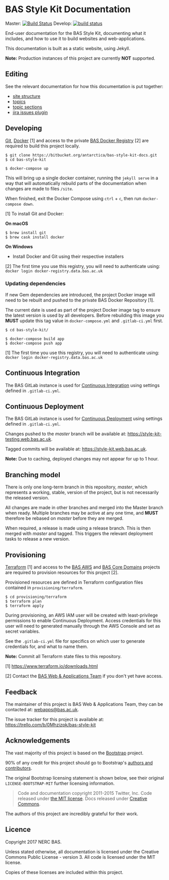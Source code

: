 # BAS Style Kit Documentation

Master: [![Build Status](https://semaphoreci.com/api/v1/antarctica/bas-style-kit-docs/branches/master/badge.svg)](https://semaphoreci.com/antarctica/bas-style-kit-docs)
Develop: [![build status](https://gitlab.data.bas.ac.uk/BSK/bas-style-kit-docs/badges/develop/build.svg)](https://gitlab.data.bas.ac.uk/BSK/bas-style-kit-docs/commits/develop)

End-user documentation for the BAS Style Kit, documenting what it includes, and how to use it to build websites and
web-applications.

This documentation is built as a static website, using Jekyll.

**Note:** Production instances of this project are currently **NOT** supported.

## Editing

See the relevant documentation for how this documentation is put together:

* [site structure](docs/editing/site-structure.md)
* [topics](docs/editing/topics.md)
* [topic sections](docs/editing/topic-sections.md)
* [jira issues plugin](docs/editing/plugin-jira-issues.md)

## Developing

[Git](https://git-scm.com), [Docker](https://www.docker.com/products/docker) [1] and access to the private
[BAS Docker Registry](https://docker-registry.data.bas.ac.uk) [2] are required to build this project locally.

```shell
$ git clone https://bitbucket.org/antarctica/bas-style-kit-docs.git
$ cd bas-style-kit

$ docker-compose up
```

This will bring up a single docker container, running the `jekyll serve` in a way that will automatically rebuild parts
of the documentation when changes are made to files `/site`.

When finished, exit the Docker Compose using `ctrl` + `c`, then run `docker-compose down`.

[1] To install Git and Docker:

**On macOS**

```shell
$ brew install git
$ brew cask install docker
```

**On Windows**

* Install Docker and Git using their respective installers

[2] The first time you use this registry, you will need to authenticate using:
`docker login docker-registry.data.bas.ac.uk`

### Updating dependencies

If new Gem dependencies are introduced, the project Docker image will need to be rebuilt and pushed to the private BAS
Docker Repository [1].

The current date is used as part of the project Docker image tag to ensure the latest version is used by all developers.
Before rebuilding this image you **MUST** update this tag value in `docker-compose.yml` and `.gitlab-ci.yml` first.

```shell
$ cd bas-style-kit/

$ docker-compose build app
$ docker-compose push app
```

[1] The first time you use this registry, you will need to authenticate using:
`docker login docker-registry.data.bas.ac.uk`

## Continuous Integration

The BAS GitLab instance is used for
[Continuous Integration](https://gitlab.data.bas.ac.uk/BSK/bas-style-kit-docs/pipelines) using settings defined in
`.gitlab-ci.yml`.

## Continuous Deployment

The BAS GitLab instance is used for [Continuous Deployment](https://gitlab.data.bas.ac.uk/BSK/bas-style-kit-docs/builds)
using settings defined in `.gitlab-ci.yml`.

Changes pushed to the *master* branch will be available at: https://style-kit-testing.web.bas.ac.uk.

Tagged commits will be available at: https://style-kit.web.bas.ac.uk.

**Note:** Due to caching, deployed changes may not appear for up to 1 hour.

## Branching model

There is only one long-term branch in this repository, *master*, which represents a working, stable, version of the
project, but is not necessarily the released version.

All changes are made in other branches and merged into the Master branch when ready. Multiple branches may be active at
any one time, and **MUST** therefore be rebased on *master* before they are merged.

When required, a release is made using a release branch. This is then merged with *master* and tagged.
This triggers the relevant deployment tasks to release a new version.

## Provisioning

[Terraform](https://terrafrom.io) [1] and access to the [BAS AWS](https://bitbucket.org/antarctica/bas-aws) and
[BAS Core Domains](https://bitbucket.org/antarctica/bas-core-domains) projects are required to provision resources
for this project [2].

Provisioned resources are defined in Terraform configuration files contained in `provisioning/terraform`.

```shell
$ cd provisioning/terraform
$ terraform plan
$ terraform apply
```

During provisioning, an AWS IAM user will be created with least-privilege permissions to enable Continuous Deployment.
Access credentials for this user will need to generated manually through the AWS Console and set as secret variables.

See the `.gitlab-ci.yml` file for specifics on which user to generate credentials for, and what to name them.

**Note:** Commit all Terraform state files to this repository.

[1] https://www.terraform.io/downloads.html

[2] Contact the [BAS Web & Applications Team](mailto:webapps@bas.ac.uk) if you don't yet have access.

## Feedback

The maintainer of this project is BAS Web & Applications Team, they can be contacted at:
[webapps@bas.ac.uk](mailto:webapps@bas.ac.uk).

The issue tracker for this project is available at: https://trello.com/b/0Mhzizpk/bas-style-kit

## Acknowledgements

The vast majority of this project is based on the [Bootstrap](http://getbootstrap.com) project.

90% of any credit for this project should go to Bootstrap's [authors and contributors](http://getbootstrap.com/about/).

The original Bootstrap licensing statement is shown below,
see their original `LICENSE-BOOTSTRAP-MIT` further licensing information.

> Code and documentation copyright 2011-2015 Twitter, Inc. Code released under
[the MIT license](https://github.com/twbs/bootstrap/blob/master/LICENSE).
Docs released under [Creative Commons](https://github.com/twbs/bootstrap/blob/master/docs/LICENSE).

The authors of this project are incredibly grateful for their work.

## Licence

Copyright 2017 NERC BAS.

Unless stated otherwise, all documentation is licensed under the Creative Commons Public License - version 3.
All code is licensed under the MIT license.

Copies of these licenses are included within this project.

